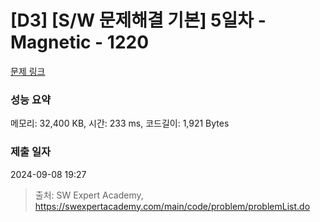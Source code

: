 # [D3] [S/W 문제해결 기본] 5일차 - Magnetic - 1220 

[문제 링크](https://swexpertacademy.com/main/code/problem/problemDetail.do?contestProbId=AV14hwZqABsCFAYD) 

### 성능 요약

메모리: 32,400 KB, 시간: 233 ms, 코드길이: 1,921 Bytes

### 제출 일자

2024-09-08 19:27



> 출처: SW Expert Academy, https://swexpertacademy.com/main/code/problem/problemList.do